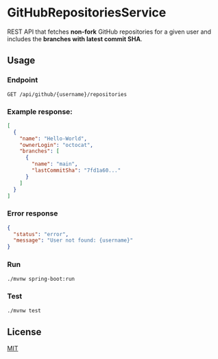 # GitHubRepositoriesService

REST API that fetches **non-fork** GitHub repositories for a given user and includes the **branches with latest commit
SHA**.

## Usage

### Endpoint

```
GET /api/github/{username}/repositories
```

### Example response:

```json
[
  {
    "name": "Hello-World",
    "ownerLogin": "octocat",
    "branches": [
      {
        "name": "main",
        "lastCommitSha": "7fd1a60..."
      }
    ]
  }
]
```

### Error response

```json
{
  "status": "error",
  "message": "User not found: {username}"
}
```

### Run

```bash
./mvnw spring-boot:run
```

### Test

```bash
./mvnw test
```

## License

[MIT](https://choosealicense.com/licenses/mit/)
